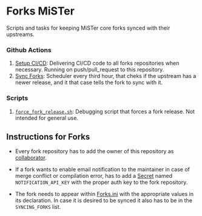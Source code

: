 # Forks MiSTer
Scripts and tasks for keeping MiSTer core forks synced with their upstreams.

### Github Actions

1. [Setup CI/CD](.github/workflows/setup_cicd.yml): Delivering CI/CD code to all forks repositories when necessary. Running on push/pull_request to this repository.
2. [Sync Forks](.github/workflows/sync_forks.yml): Scheduler every third hour, that cheks if the upstream has a newer release, and it that case tells the fork to sync with it.

### Scripts

1. [`force_fork_release.sh`](force_fork_release.sh): Debugging script that forces a fork release. Not intended for general use.

## Instructions for Forks

- Every fork repository has to add the owner of this repository as [collaborator](https://help.github.com/en/github/setting-up-and-managing-your-github-user-account/inviting-collaborators-to-a-personal-repository).

- If a fork wants to enable email notification to the maintainer in case of merge conflict or compilation error, has to add a [Secret](https://help.github.com/en/actions/configuring-and-managing-workflows/creating-and-storing-encrypted-secrets) named `NOTIFICATION_API_KEY` with the proper auth key to the fork repository.

- The fork needs to appear within [Forks.ini](Forks.ini) with the appropriate values in its declaration. In case it is desired to be synced it also has to be in the `SYNCING_FORKS` list.
